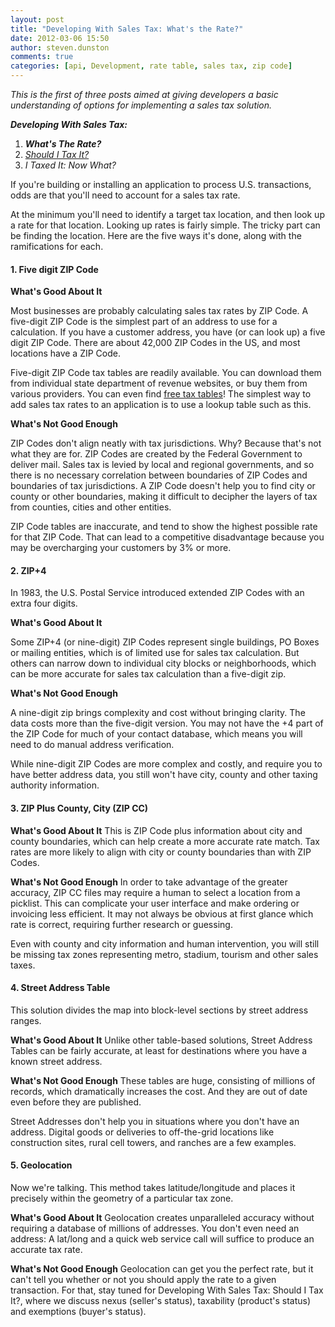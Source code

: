 ```yaml
---
layout: post
title: "Developing With Sales Tax: What's the Rate?"
date: 2012-03-06 15:50
author: steven.dunston
comments: true
categories: [api, Development, rate table, sales tax, zip code]
---
```

<em>This is the first of three posts aimed at giving developers a basic understanding of options for implementing a sales tax solution.</em>

<strong><em>Developing With Sales Tax:</em></strong>
<ol>
	<li><em><strong>What's The Rate?</strong></em></li>
	<li><em><a href="http://developer.avalara.com/blog/2012/03/20/developing-with-sales-tax-should-i-tax-it/">Should I Tax It?</a></em></li>
	<li><em>I Taxed It: Now What?</em></li>
</ol>
If you're building or installing an application to process U.S. transactions, odds are that you'll need to account for a sales tax rate.

At the minimum you'll need to identify a target tax location, and then look up a rate for that location. Looking up rates is fairly simple. The tricky part can be finding the location. Here are the five ways it's done, along with the ramifications for each.<!--more-->
<h4>1. Five digit ZIP Code</h4>
<strong>What's Good About It</strong>

Most businesses are probably calculating sales tax rates by ZIP Code. A five-digit ZIP Code is the simplest part of an address to use for a calculation. If you have a customer address, you have (or can look up) a five digit ZIP Code. There are about 42,000 ZIP Codes in the US, and most locations have a ZIP Code.

Five-digit ZIP Code tax tables are readily available. You can download them from individual state department of revenue websites, or buy them from various providers. You can even find <a title="Five-Digit ZIP Code State Sales Tax Tables" href="http://www.taxrates.com/state-rates/">free tax tables</a>! The simplest way to add sales tax rates to an application is to use a lookup table such as this.

<strong>What's Not Good Enough</strong>

ZIP Codes don't align neatly with tax jurisdictions. Why? Because that's not what they are for. ZIP Codes are created by the Federal Government to deliver mail. Sales tax is levied by local and regional governments, and so there is no necessary correlation between boundaries of ZIP Codes and boundaries of tax jurisdictions. A ZIP Code doesn't help you to find city or county or other boundaries, making it difficult to decipher the layers of tax from counties, cities and other entities.

ZIP Code tables are inaccurate, and tend to show the highest possible rate for that ZIP Code. That can lead to a competitive disadvantage because you may be overcharging your customers by 3% or more.
<h4>2. ZIP+4</h4>
In 1983, the U.S. Postal Service introduced extended ZIP Codes with an extra four digits.

<strong>What's Good About It</strong>

Some ZIP+4 (or nine-digit) ZIP Codes represent single buildings, PO Boxes or mailing entities, which is of limited use for sales tax calculation. But others can narrow down to individual city blocks or neighborhoods, which can be more accurate for sales tax calculation than a five-digit zip.

<strong>What's Not Good Enough</strong>

A nine-digit zip brings complexity and cost without bringing clarity. The data costs more than the five-digit version. You may not have the +4 part of the ZIP Code for much of your contact database, which means you will need to do manual address verification.

While nine-digit ZIP Codes are more complex and costly, and require you to have better address data, you still won't have city, county and other taxing authority information.
<h4>3. ZIP Plus County, City (ZIP CC)</h4>
<strong>What's Good About It</strong>
This is ZIP Code plus information about city and county boundaries, which can help create a more accurate rate match. Tax rates are more likely to align with city or county boundaries than with ZIP Codes.

<strong>What's Not Good Enough</strong>
In order to take advantage of the greater accuracy, ZIP CC files may require a human to select a location from a picklist. This can complicate your user interface and make ordering or invoicing less efficient. It may not always be obvious at first glance which rate is correct, requiring further research or guessing.

Even with county and city information and human intervention, you will still be missing tax zones representing metro, stadium, tourism and other sales taxes.
<h4>4. Street Address Table</h4>
This solution divides the map into block-level sections by street address ranges.

<strong>What's Good About It</strong>
Unlike other table-based solutions, Street Address Tables can be fairly accurate, at least for destinations where you have a known street address.

<strong>What's Not Good Enough</strong>
These tables are huge, consisting of millions of records, which dramatically increases the cost. And they are out of date even before they are published.

Street Addresses don't help you in situations where you don't have an address. Digital goods or deliveries to off-the-grid locations like construction sites, rural cell towers, and ranches are a few examples.
<h4>5. Geolocation</h4>
Now we're talking. This method takes latitude/longitude and places it precisely within the geometry of a particular tax zone.

<strong>What's Good About It</strong>
Geolocation creates unparalleled accuracy without requiring a database of millions of addresses. You don't even need an address: A lat/long and a quick web service call will suffice to produce an accurate tax rate.

<strong>What's Not Good Enough</strong>
Geolocation can get you the perfect rate, but it can't tell you whether or not you should apply the rate to a given transaction. For that, stay tuned for Developing With Sales Tax: Should I Tax It?, where we discuss nexus (seller's status), taxability (product's status) and exemptions (buyer's status).
